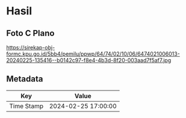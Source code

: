 # Hasil

## Foto C Plano

https://sirekap-obj-formc.kpu.go.id/5bb4/pemilu/ppwp/64/74/02/10/06/6474021006013-20240225-135416--b0142c97-f8e4-4b3d-8f20-003aad7f5af7.jpg


## Metadata

| Key        | Value               |
| ---------- | ------------------- |
| Time Stamp | 2024-02-25 17:00:00 |



